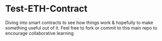 # Test-ETH-Contract
Diving into smart contracts to see how things work &amp; hopefully to make something useful out of it. Feel free to fork or commit to this main repo to encourage collaborative learning
